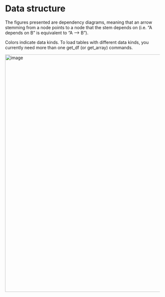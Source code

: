 # Data structure

The figures presented are dependency diagrams, meaning that an arrow stemming from a node points to a node that the stem depends on (i.e. “A depends on B” is equivalent to “A —> B”).

Colors indicate data kinds. To load tables with different data kinds, you currently need more than one get_df (or get_array) commands.

<img width="1757" height="770" alt="image" src="https://github.com/user-attachments/assets/58e6e965-b1b8-49bf-b2cf-66ed72abf842" />
